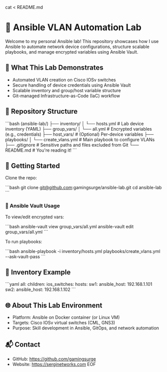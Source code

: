 cat <<EOF > README.md
# 🧠 Ansible VLAN Automation Lab

Welcome to my personal Ansible lab! This repository showcases how I use Ansible to automate network device configurations, structure scalable playbooks, and manage encrypted variables using Ansible Vault.

## 🔧 What This Lab Demonstrates

- Automated VLAN creation on Cisco IOSv switches
- Secure handling of device credentials using Ansible Vault
- Scalable inventory and group/host variable structure
- Git-managed Infrastructure-as-Code (IaC) workflow

## 📁 Repository Structure

\`\`\`bash
(ansible-lab/)
├── inventory/
│   └── hosts.yml         # Lab device inventory (YAML)
├── group_vars/
│   └── all.yml           # Encrypted variables (e.g., credentials)
├── host_vars/            # (Optional) Per-device variables
├── playbooks/
│   └── create_vlans.yml  # Main playbook to configure VLANs
├── .gitignore            # Sensitive paths and files excluded from Git
└── README.md             # You're reading it!
\`\`\`

## 🚀 Getting Started

Clone the repo:

\`\`\`bash
git clone git@github.com:gamingsurge/ansible-lab.git
cd ansible-lab
\`\`\`

### 🔐 Ansible Vault Usage

To view/edit encrypted vars:

\`\`\`bash
ansible-vault view group_vars/all.yml
ansible-vault edit group_vars/all.yml
\`\`\`

To run playbooks:

\`\`\`bash
ansible-playbook -i inventory/hosts.yml playbooks/create_vlans.yml --ask-vault-pass
\`\`\`

## 📌 Inventory Example

\`\`\`yaml
all:
  children:
    ios_switches:
      hosts:
        sw1:
          ansible_host: 192.168.1.101
        sw2:
          ansible_host: 192.168.1.102
\`\`\`

## 🌐 About This Lab Environment

- Platform: Ansible on Docker container (or Linux VM)
- Targets: Cisco IOSv virtual switches (CML, GNS3)
- Purpose: Skill development in Ansible, GitOps, and network automation

## 📬 Contact

- GitHub: https://github.com/gamingsurge
- Website: https://serginetworks.com
EOF
